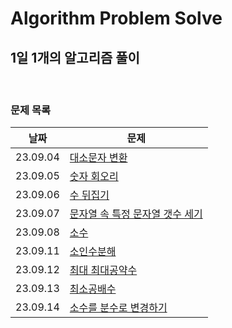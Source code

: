 # Algorithm Problem Solve

## 1일 1개의 알고리즘 풀이

<br>

### 문제 목록

| 날짜     | 문제                                                                                        |
| -------- | ------------------------------------------------------------------------------------------- |
| 23.09.04 | [대소문자 변환](./SEP/0904.%20대문자%20변환/)                                               |
| 23.09.05 | [숫자 회오리](./SEP/0905.%20숫자%20회오리/)                                                 |
| 23.09.06 | [수 뒤집기](./SEP/0906.%20수%20뒤집기/)                                                     |
| 23.09.07 | [문자열 속 특정 문자열 갯수 세기](./SEP/0907.%20문자열%20속%20특정%20문자열%20갯수%20세기/) |
| 23.09.08 | [소수](./SEP/0908.%20소수/)                                                                 |
| 23.09.11 | [소인수분해](./SEP/0911.%20소인수분해/)                                                     |
| 23.09.12 | [최대 최대공약수](./SEP/0912.%20최대%20최대공약수/)                                         |
| 23.09.13 | [최소공배수](./SEP/0913.%20최소공배수/)                                                     |
| 23.09.14 | [소수를 분수로 변경하기](./SEP/0914.%20소수를%20분수로%20변경하기/)                         |

